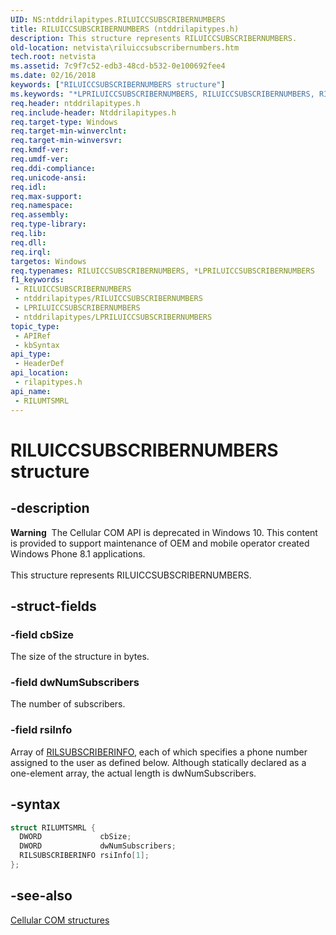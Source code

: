 ```yaml
---
UID: NS:ntddrilapitypes.RILUICCSUBSCRIBERNUMBERS
title: RILUICCSUBSCRIBERNUMBERS (ntddrilapitypes.h)
description: This structure represents RILUICCSUBSCRIBERNUMBERS.
old-location: netvista\riluiccsubscribernumbers.htm
tech.root: netvista
ms.assetid: 7c9f7c52-edb3-48cd-b532-0e100692fee4
ms.date: 02/16/2018
keywords: ["RILUICCSUBSCRIBERNUMBERS structure"]
ms.keywords: "*LPRILUICCSUBSCRIBERNUMBERS, RILUICCSUBSCRIBERNUMBERS, RILUICCSUBSCRIBERNUMBERS structure [Network Drivers Starting with Windows Vista], netvista.riluiccsubscribernumbers, rilapitypes/RILUMTSMRL"
req.header: ntddrilapitypes.h
req.include-header: Ntddrilapitypes.h
req.target-type: Windows
req.target-min-winverclnt: 
req.target-min-winversvr: 
req.kmdf-ver: 
req.umdf-ver: 
req.ddi-compliance: 
req.unicode-ansi: 
req.idl: 
req.max-support: 
req.namespace: 
req.assembly: 
req.type-library: 
req.lib: 
req.dll: 
req.irql: 
targetos: Windows
req.typenames: RILUICCSUBSCRIBERNUMBERS, *LPRILUICCSUBSCRIBERNUMBERS
f1_keywords:
 - RILUICCSUBSCRIBERNUMBERS
 - ntddrilapitypes/RILUICCSUBSCRIBERNUMBERS
 - LPRILUICCSUBSCRIBERNUMBERS
 - ntddrilapitypes/LPRILUICCSUBSCRIBERNUMBERS
topic_type:
 - APIRef
 - kbSyntax
api_type:
 - HeaderDef
api_location:
 - rilapitypes.h
api_name:
 - RILUMTSMRL
---
```


# RILUICCSUBSCRIBERNUMBERS structure


## -description

<div class="alert"><b>Warning</b>  The Cellular COM API is deprecated in Windows 10. This content is provided to support maintenance of OEM and mobile operator created Windows Phone 8.1 applications.</div><div> </div>This structure represents RILUICCSUBSCRIBERNUMBERS.

## -struct-fields

### -field cbSize

The size of the structure in bytes.

### -field dwNumSubscribers

The number of subscribers.

### -field rsiInfo

Array of <a href="..\rilapitypes\ns-rilapitypes-rilsubscriberinfo.md">RILSUBSCRIBERINFO</a>, each of which specifies a phone number assigned to the user as defined below. Although statically declared as a one-element array, the actual length is dwNumSubscribers.

## -syntax

```cpp
struct RILUMTSMRL {
  DWORD             cbSize;
  DWORD             dwNumSubscribers;
  RILSUBSCRIBERINFO rsiInfo[1];
};
```

## -see-also

<a href="https://docs.microsoft.com/previous-versions/windows/hardware/cellular/dn946511(v=vs.85)">Cellular COM structures</a>

